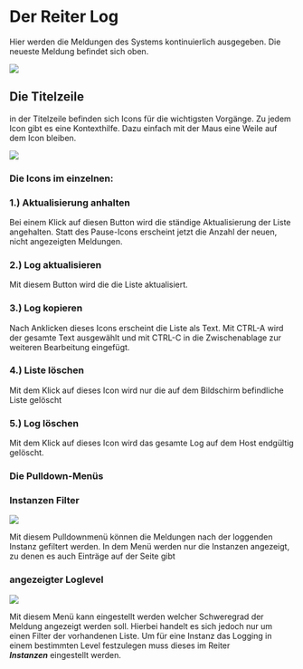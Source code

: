 # Der Reiter Log

Hier werden die Meldungen des Systems kontinuierlich ausgegeben. Die neueste Meldung befindet sich oben.



[![](img/ioBroker_Adapter_admin_log_01.jpg)](img/ioBroker_Adapter_admin_log_01.jpg)

## Die Titelzeile

in der Titelzeile befinden sich Icons für die wichtigsten Vorgänge. Zu jedem Icon gibt es eine Kontexthilfe. Dazu einfach mit der Maus eine Weile auf dem Icon bleiben.

[](http://www.iobroker.net/wp-content/uploads//ioBroker_Adapter_admin_Enums_Headers_01.jpg)[![](img/ioBroker_Adapter_admin_log_icons.jpg)](img/ioBroker_Adapter_admin_log_icons.jpg)

### **Die Icons im einzelnen:**

### **1.) Aktualisierung anhalten**

Bei einem Klick auf diesen Button wird die ständige Aktualisierung der Liste angehalten. Statt des Pause-Icons erscheint jetzt die Anzahl der neuen, nicht angezeigten Meldungen.

### **2.) Log aktualisieren**

Mit diesem Button wird die die Liste aktualisiert.

### **3.) Log kopieren**

Nach Anklicken dieses Icons erscheint die Liste als Text. Mit CTRL-A wird der gesamte Text ausgewählt und mit CTRL-C in die Zwischenablage zur weiteren Bearbeitung eingefügt.

### **4.) Liste löschen**

Mit dem Klick auf dieses Icon wird nur die auf dem Bildschirm befindliche Liste gelöscht

### **5.) Log löschen**

Mit dem Klick auf dieses Icon wird das gesamte Log auf dem Host endgültig gelöscht.

### Die Pulldown-Menüs

### **Instanzen Filter**

![](http://www.iobroker.net/wp-content/uploads//ioBroker_Adapter_admin_log_instances.jpg)

Mit diesem Pulldownmenü können die Meldungen nach der loggenden Instanz gefiltert werden. In dem Menü werden nur die Instanzen angezeigt, zu denen es auch Einträge auf der Seite gibt

### **angezeigter Loglevel**

![](http://www.iobroker.net/wp-content/uploads//ioBroker_Adapter_admin_log_loglevel.jpg)

Mit diesem Menü kann eingestellt werden welcher Schweregrad der Meldung angezeigt werden soll. Hierbei handelt es sich jedoch nur um einen Filter der vorhandenen Liste. Um für eine Instanz das Logging in einem bestimmten Level festzulegen muss dieses im Reiter _**Instanzen**_ eingestellt werden.